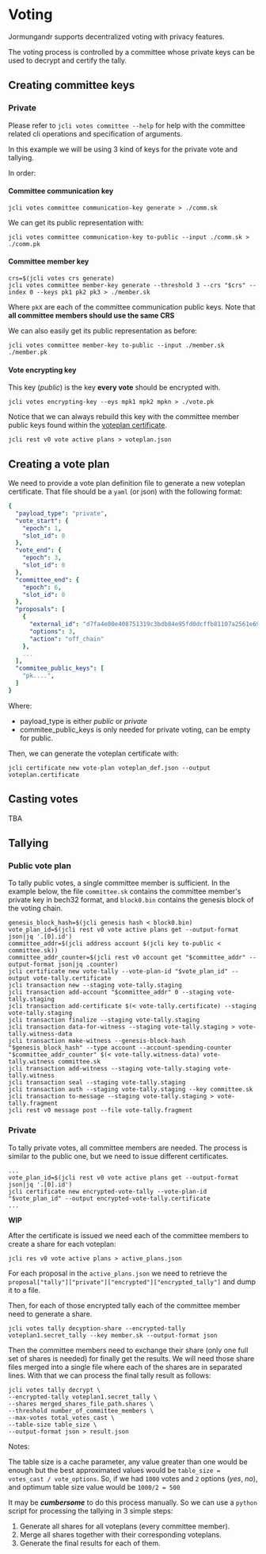 # Voting

Jormungandr supports decentralized voting with privacy features.

The voting process is controlled by a committee whose private keys can be used
to decrypt and certify the tally.

## Creating committee keys

### Private
Please refer to `jcli votes committee --help` for help with the committee related cli operations and specification of arguments.

In this example we will be using 3 kind of keys for the private vote and tallying.

In order:

#### Committee communication key

```shell
jcli votes committee communication-key generate > ./comm.sk
```

We can get its public representation with:

```shell
jcli votes committee communication-key to-public --input ./comm.sk > ./comm.pk
```

#### Committee member key

```shell
crs=$(jcli votes crs generate)
jcli votes committee member-key generate --threshold 3 --crs "$crs" --index 0 --keys pk1 pk2 pk3 > ./member.sk
```
Where `pkX` are each of the committee communication public keys.
Note that **all committee members should use the same CRS**

We can also easily get its public representation as before:

```shell
jcli votes committee member-key to-public --input ./member.sk ./member.pk
```


#### Vote encrypting key
This key (*public*) is the key **every vote** should be encrypted with.

```shell
jcli votes encrypting-key --eys mpk1 mpk2 mpkn > ./vote.pk
```

Notice that we can always rebuild this key with the committee member public keys found
within the [voteplan certificate](#creating-a-vote-plan).

```shell
jcli rest v0 vote active plans > voteplan.json
```



## Creating a vote plan

We need to provide a vote plan definition file to generate a new voteplan certificate.
That file should be a `yaml` (or json) with the following format:
```yaml
{
  "payload_type": "private",
  "vote_start": {
    "epoch": 1,
    "slot_id": 0
  },
  "vote_end": {
    "epoch": 3,
    "slot_id": 0
  },
  "committee_end": {
    "epoch": 6,
    "slot_id": 0
  },
  "proposals": [
    {
      "external_id": "d7fa4e00e408751319c3bdb84e95fd0dcffb81107a2561e691c33c1ae635c2cd",
      "options": 3,
      "action": "off_chain"
    },
    ...
  ],
  "commitee_public_keys": [
    "pk....",
  ]
}
```
Where:
* payload_type is either *public* or *private*
* commitee_public_keys is only needed for private voting, can be empty for public.

Then, we can generate the voteplan certificate with:

```shell
jcli certificate new vote-plan voteplan_def.json --output voteplan.certificate
```

## Casting votes

TBA

## Tallying

### Public vote plan

To tally public votes, a single committee member is sufficient.
In the example below, the file `committee.sk` contains the committee member's
private key in bech32 format, and `block0.bin` contains the genesis block of
the voting chain.

```shell
genesis_block_hash=$(jcli genesis hash < block0.bin)
vote_plan_id=$(jcli rest v0 vote active plans get --output-format json|jq '.[0].id')
committee_addr=$(jcli address account $(jcli key to-public < committee.sk))
committee_addr_counter=$(jcli rest v0 account get "$committee_addr" --output-format json|jq .counter)
jcli certificate new vote-tally --vote-plan-id "$vote_plan_id" --output vote-tally.certificate
jcli transaction new --staging vote-tally.staging
jcli transaction add-account "$committee_addr" 0 --staging vote-tally.staging
jcli transaction add-certificate $(< vote-tally.certificate) --staging vote-tally.staging
jcli transaction finalize --staging vote-tally.staging
jcli transaction data-for-witness --staging vote-tally.staging > vote-tally.witness-data
jcli transaction make-witness --genesis-block-hash "$genesis_block_hash" --type account --account-spending-counter "$committee_addr_counter" $(< vote-tally.witness-data) vote-tally.witness committee.sk
jcli transaction add-witness --staging vote-tally.staging vote-tally.witness
jcli transaction seal --staging vote-tally.staging
jcli transaction auth --staging vote-tally.staging --key committee.sk
jcli transaction to-message --staging vote-tally.staging > vote-tally.fragment
jcli rest v0 message post --file vote-tally.fragment
```

### Private
To tally private votes, all committee members are needed.
The process is similar to the public one, but we need to issue different certificates.

```shell
...
vote_plan_id=$(jcli rest v0 vote active plans get --output-format json|jq '.[0].id')
jcli certificate new encrypted-vote-tally --vote-plan-id "$vote_plan_id" --output encrypted-vote-tally.certificate
...
```

**WIP**

After the certificate is issued we need each of the committee members to create a share for each voteplan:
```shell
jcli res v0 vote active plans > active_plans.json
```
For each proposal in the `active_plans.json` we need to retrieve the `proposal["tally"]["private"]["encrypted"]["encrypted_tally"]` and dump it to a file.

Then, for each of those encrypted tally each of the committee member need to generate a share.

```shell
jcli votes tally decyption-share --encrypted-tally voteplan1.secret_tally --key member.sk --output-format json 
```

Then the committee members need to exchange their share (only one full set of shares is needed) for finally get the results.
We will need those share files merged into a single file where each of the shares are in separated lines.
With that we can process the final tally result as follows:

```shell
jcli votes tally decrypt \
--encrypted-tally voteplan1.secret_tally \
--shares merged_shares_file_path.shares \
--threshold number_of_committee_members \
--max-votes total_votes_cast \
--table-size table_size \
--output-format json > result.json
```

Notes:

The table size is a cache parameter, any value greater than one would be enough but the best approximated values would be
`table_size = votes_cast / vote_options`. So, if we had `1000` votes and `2` options (*yes*, *no*), and optimum table size value
would be `1000/2 = 500`

It may be ***cumbersome*** to do this process manually. So we can use a `python` script for processing the tallying in 3 simple steps:

1. Generate all shares for all voteplans (every committee member).
2. Merge all shares together with their corresponding voteplans.
3. Generate the final results for each of them.
